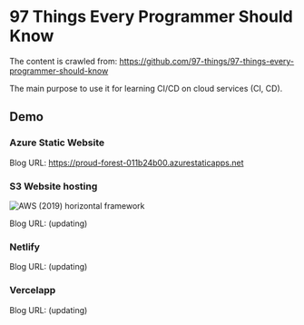 # 97 Things Every Programmer Should Know

The content is crawled from: https://github.com/97-things/97-things-every-programmer-should-know

The main purpose to use it for learning CI/CD on cloud services (CI, CD).

## Demo

### Azure Static Website
Blog URL: https://proud-forest-011b24b00.azurestaticapps.net

### S3 Website hosting

![AWS (2019) horizontal framework](https://user-images.githubusercontent.com/948856/107051915-9c356b00-67ff-11eb-8231-f43fc63b9ff7.png)

Blog URL: (updating)

### Netlify

Blog URL: (updating)

### Vercelapp

Blog URL: (updating)
